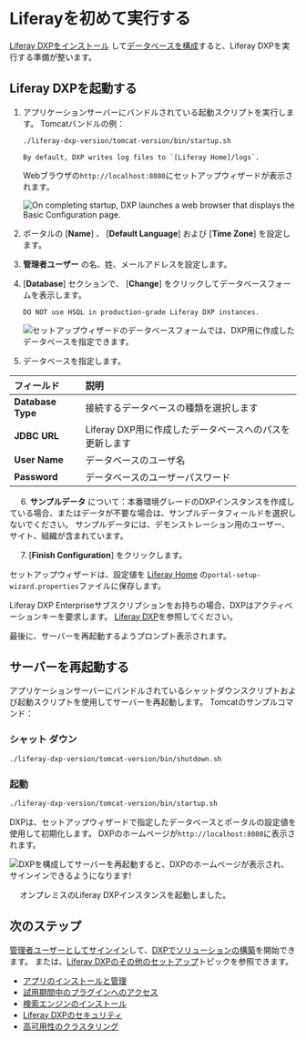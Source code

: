# Liferayを初めて実行する

[Liferay DXPをインストール](./installing-a-liferay-tomcat-bundle.md#installing) して[データベースを構成](./configuring-a-database.md)すると、Liferay DXPを実行する準備が整います。

<a name="start-the-server" />

## Liferay DXPを起動する

1. アプリケーションサーバーにバンドルされている起動スクリプトを実行します。 Tomcatバンドルの例：

    ```bash
    ./liferay-dxp-version/tomcat-version/bin/startup.sh
    ```

    ```{note}
    By default, DXP writes log files to `[Liferay Home]/logs`.
    ```


    Webブラウザの`http://localhost:8080`にセットアップウィザードが表示されます。
    
    ![On completing startup, DXP launches a web browser that displays the Basic Configuration page.](./running-liferay-for-the-first-time/images/01.png)

2.  ポータルの [**Name**] 、 [**Default Language**] および [**Time Zone**] を設定します。

3. **管理者ユーザー** の名、姓、メールアドレスを設定します。

4. [**Database**] セクションで、 [**Change**] をクリックしてデータベースフォームを表示します。

    ```{warning}
    DO NOT use HSQL in production-grade Liferay DXP instances.
    ```

    ![セットアップウィザードのデータベースフォームでは、DXP用に作成したデータベースを指定できます。](./running-liferay-for-the-first-time/images/02.png)

5. データベースを指定します。

| フィールド           | 説明                                |
| :--- | :--- |
| **Database Type** | 接続するデータベースの種類を選択します               |
| **JDBC URL** | Liferay DXP用に作成したデータベースへのパスを更新します |
| **User Name** | データベースのユーザ名                       |
| **Password** | データベースのユーザーパスワード                  |

     6. **サンプルデータ** について：本番環境グレードのDXPインスタンスを作成している場合、またはデータが不要な場合は、サンプルデータフィールドを選択しないでください。 サンプルデータには、デモンストレーション用のユーザー、サイト、組織が含まれています。

     7. [**Finish Configuration**] をクリックします。

セットアップウィザードは、設定値を [Liferay Home](../reference/liferay-home.md) の`portal-setup-wizard.properties`ファイルに保存します。

Liferay DXP Enterpriseサブスクリプションをお持ちの場合、DXPはアクティベーションキーを要求します。 [Liferay DXP](../setting-up-liferay/activating-liferay-dxp.md)を参照してください。

最後に、サーバーを再起動するようプロンプト表示されます。

<a name="restart-the-server" />

## サーバーを再起動する

アプリケーションサーバーにバンドルされているシャットダウンスクリプトおよび起動スクリプトを使用してサーバーを再起動します。 Tomcatのサンプルコマンド：

### シャット ダウン

```bash
./liferay-dxp-version/tomcat-version/bin/shutdown.sh
```

### 起動

```bash
./liferay-dxp-version/tomcat-version/bin/startup.sh
```

DXPは、セットアップウィザードで指定したデータベースとポータルの設定値を使用して初期化します。 DXPのホームページが`http://localhost:8080`に表示されます。

![DXPを構成してサーバーを再起動すると、DXPのホームページが表示され、サインインできるようになります!](./running-liferay-for-the-first-time/images/03.png)

　 オンプレミスのLiferay DXPインスタンスを起動しました。

<a name="next-steps" />

## 次のステップ

[管理者ユーザーとしてサインイン](../../getting-started/introduction-to-the-admin-account.md)して、[DXPでソリューションの構築](../../building-solutions-on-dxp/README.md)を開始できます。 または、[Liferay DXPのその他のセットアップ](../setting-up-liferay.md)トピックを参照できます。

* [アプリのインストールと管理](../../system-administration/installing-and-managing-apps/getting-started/installing-and-managing-apps.md)
* [試用期間中のプラグインへのアクセス](../../system-administration/installing-and-managing-apps/installing-apps/accessing-ee-plugins-during-a-trial-period.md)
* [検索エンジンのインストール](../../using-search/installing-and-upgrading-a-search-engine/installing-a-search-engine.md)
* [Liferay DXPのセキュリティ](../securing-liferay.md)
* [高可用性のクラスタリング](../setting-up-liferay/clustering-for-high-availability.md)
